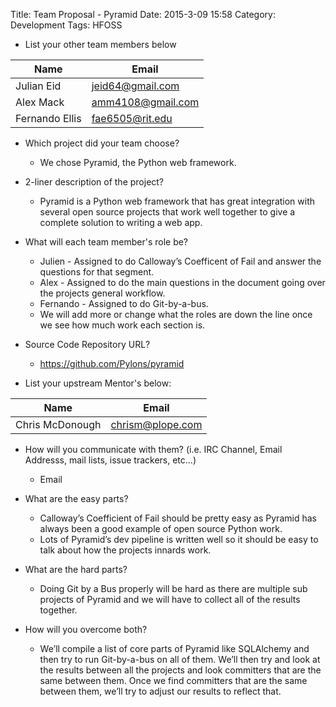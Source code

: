 Title: Team Proposal - Pyramid
Date: 2015-3-09 15:58
Category: Development
Tags: HFOSS

- List your other team members below


| Name             | Email                       |
|------------------|-----------------------------|
| Julian Eid       | <jeid64@gmail.com>          |
| Alex Mack        | <amm4108@gmail.com>         |
| Fernando Ellis   | <fae6505@rit.edu>           |

- Which project did your team choose?
	- We chose Pyramid, the Python web framework.

- 2-liner description of the project?
	- Pyramid is a Python web framework that has great integration with several open source projects that work well together to give a complete solution to writing a web app.

- What will each team member's role be?
	- Julien - Assigned to do Calloway’s Coefficent of Fail and answer the questions for that segment.
	- Alex - Assigned to do the main questions in the document going over the projects general workflow.
	- Fernando - Assigned to do Git-by-a-bus.
	- We will add more or change what the roles are down the line once we see how much work each section is.

- Source Code Repository URL?
	- https://github.com/Pylons/pyramid

- List your upstream Mentor's below:

| Name             | Email                       |
|------------------|-----------------------------|
| Chris McDonough  | <chrism@plope.com>          |

- How will you communicate with them? (i.e. IRC Channel, Email Addresss, mail lists, issue trackers, etc...)
	- Email


- What are the easy parts?
	- Calloway’s Coefficient of Fail should be pretty easy as Pyramid has always been a good example of open source Python work.
	- Lots of Pyramid’s dev pipeline is written well so it should be easy to talk about how the projects innards work.

- What are the hard parts?
	- Doing Git by a Bus properly will be hard as there are multiple sub projects of Pyramid and we will have to collect all of the results together. 

- How will you overcome both?
	- We’ll compile a list of core parts of Pyramid like SQLAlchemy and then try to run Git-by-a-bus on all of them. We’ll then try and look at the results between all the projects and look committers that are the same between them. Once we find committers that are the same between them, we’ll try to adjust our results to reflect that.


